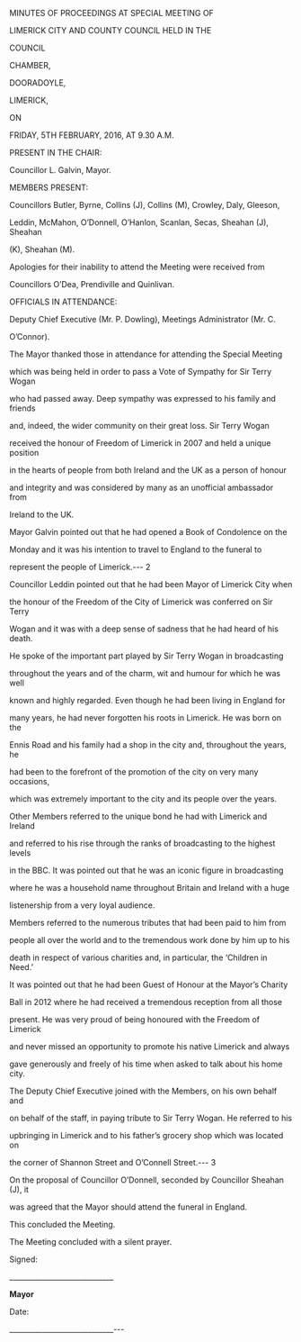 MINUTES OF PROCEEDINGS AT SPECIAL MEETING OF

LIMERICK CITY AND COUNTY COUNCIL HELD IN THE

COUNCIL

CHAMBER,

DOORADOYLE,

LIMERICK,

ON

FRIDAY, 5TH FEBRUARY, 2016, AT 9.30 A.M.

PRESENT IN THE CHAIR:

Councillor L. Galvin, Mayor.

MEMBERS PRESENT:

Councillors Butler, Byrne, Collins (J), Collins (M), Crowley, Daly, Gleeson,

Leddin, McMahon, O’Donnell, O’Hanlon, Scanlan, Secas, Sheahan (J), Sheahan

(K), Sheahan (M).

Apologies for their inability to attend the Meeting were received from

Councillors O’Dea, Prendiville and Quinlivan.

OFFICIALS IN ATTENDANCE:

Deputy Chief Executive (Mr. P. Dowling), Meetings Administrator (Mr. C.

O’Connor).

The Mayor thanked those in attendance for attending the Special Meeting

which was being held in order to pass a Vote of Sympathy for Sir Terry Wogan

who had passed away. Deep sympathy was expressed to his family and friends

and, indeed, the wider community on their great loss. Sir Terry Wogan

received the honour of Freedom of Limerick in 2007 and held a unique position

in the hearts of people from both Ireland and the UK as a person of honour

and integrity and was considered by many as an unofficial ambassador from

Ireland to the UK.

Mayor Galvin pointed out that he had opened a Book of Condolence on the

Monday and it was his intention to travel to England to the funeral to

represent the people of Limerick.---
2

Councillor Leddin pointed out that he had been Mayor of Limerick City when

the honour of the Freedom of the City of Limerick was conferred on Sir Terry

Wogan and it was with a deep sense of sadness that he had heard of his death.

He spoke of the important part played by Sir Terry Wogan in broadcasting

throughout the years and of the charm, wit and humour for which he was well

known and highly regarded. Even though he had been living in England for

many years, he had never forgotten his roots in Limerick. He was born on the

Ennis Road and his family had a shop in the city and, throughout the years, he

had been to the forefront of the promotion of the city on very many occasions,

which was extremely important to the city and its people over the years.

Other Members referred to the unique bond he had with Limerick and Ireland

and referred to his rise through the ranks of broadcasting to the highest levels

in the BBC. It was pointed out that he was an iconic figure in broadcasting

where he was a household name throughout Britain and Ireland with a huge

listenership from a very loyal audience.

Members referred to the numerous tributes that had been paid to him from

people all over the world and to the tremendous work done by him up to his

death in respect of various charities and, in particular, the ‘Children in Need.’

It was pointed out that he had been Guest of Honour at the Mayor’s Charity

Ball in 2012 where he had received a tremendous reception from all those

present. He was very proud of being honoured with the Freedom of Limerick

and never missed an opportunity to promote his native Limerick and always

gave generously and freely of his time when asked to talk about his home city.

The Deputy Chief Executive joined with the Members, on his own behalf and

on behalf of the staff, in paying tribute to Sir Terry Wogan. He referred to his

upbringing in Limerick and to his father’s grocery shop which was located on

the corner of Shannon Street and O’Connell Street.---
3

On the proposal of Councillor O’Donnell, seconded by Councillor Sheahan (J), it

was agreed that the Mayor should attend the funeral in England.

This concluded the Meeting.

The Meeting concluded with a silent prayer.

Signed:

\_\_\_\_\_\_\_\_\_\_\_\_\_\_\_\_\_\_\_\_\_\_\_\_\_\_\_\_\_

**Mayor**

Date:

\_\_\_\_\_\_\_\_\_\_\_\_\_\_\_\_\_\_\_\_\_\_\_\_\_\_\_\_\_---

